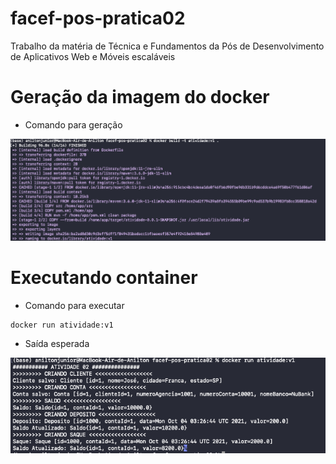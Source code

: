 # facef-pos-pratica02
Trabalho da matéria de Técnica e Fundamentos da Pós de Desenvolvimento de Aplicativos Web e Móveis escaláveis

# Geração da imagem do docker

- Comando para geração

![img_1.png](img_1.png)

# Executando container

- Comando para executar

```shell
docker run atividade:v1
```
- Saída esperada

![img.png](img.png)